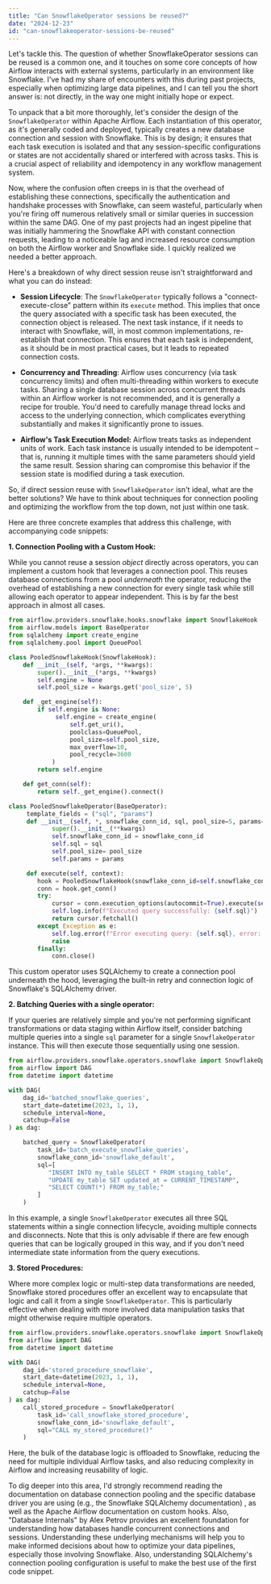 ```yaml
---
title: "Can SnowflakeOperator sessions be reused?"
date: "2024-12-23"
id: "can-snowflakeoperator-sessions-be-reused"
---
```


Let's tackle this. The question of whether SnowflakeOperator sessions can be reused is a common one, and it touches on some core concepts of how Airflow interacts with external systems, particularly in an environment like Snowflake. I've had my share of encounters with this during past projects, especially when optimizing large data pipelines, and I can tell you the short answer is: not directly, in the way one might initially hope or expect.

To unpack that a bit more thoroughly, let's consider the design of the `SnowflakeOperator` within Apache Airflow. Each instantiation of this operator, as it's generally coded and deployed, typically creates a new database connection and session with Snowflake. This is by design; it ensures that each task execution is isolated and that any session-specific configurations or states are not accidentally shared or interfered with across tasks. This is a crucial aspect of reliability and idempotency in any workflow management system.

Now, where the confusion often creeps in is that the overhead of establishing these connections, specifically the authentication and handshake processes with Snowflake, can seem wasteful, particularly when you're firing off numerous relatively small or similar queries in succession within the same DAG. One of my past projects had an ingest pipeline that was initially hammering the Snowflake API with constant connection requests, leading to a noticeable lag and increased resource consumption on both the Airflow worker and Snowflake side. I quickly realized we needed a better approach.

Here's a breakdown of why direct session reuse isn't straightforward and what you can do instead:

*   **Session Lifecycle**: The `SnowflakeOperator` typically follows a "connect-execute-close" pattern within its `execute` method. This implies that once the query associated with a specific task has been executed, the connection object is released. The next task instance, if it needs to interact with Snowflake, will, in most common implementations, re-establish that connection. This ensures that each task is independent, as it should be in most practical cases, but it leads to repeated connection costs.

*   **Concurrency and Threading**: Airflow uses concurrency (via task concurrency limits) and often multi-threading within workers to execute tasks. Sharing a single database session across concurrent threads within an Airflow worker is not recommended, and it is generally a recipe for trouble. You'd need to carefully manage thread locks and access to the underlying connection, which complicates everything substantially and makes it significantly prone to issues.

*   **Airflow's Task Execution Model:** Airflow treats tasks as independent units of work. Each task instance is usually intended to be idempotent – that is, running it multiple times with the same parameters should yield the same result. Session sharing can compromise this behavior if the session state is modified during a task execution.

So, if direct session reuse with `SnowflakeOperator` isn't ideal, what are the better solutions? We have to think about techniques for connection pooling and optimizing the workflow from the top down, not just within one task.

Here are three concrete examples that address this challenge, with accompanying code snippets:

**1. Connection Pooling with a Custom Hook:**

While you cannot reuse a session *object* directly across operators, you can implement a custom hook that leverages a connection pool. This reuses database connections from a pool *underneath* the operator, reducing the overhead of establishing a new connection for every single task while still allowing each operator to appear independent. This is by far the best approach in almost all cases.

```python
from airflow.providers.snowflake.hooks.snowflake import SnowflakeHook
from airflow.models import BaseOperator
from sqlalchemy import create_engine
from sqlalchemy.pool import QueuePool

class PooledSnowflakeHook(SnowflakeHook):
    def __init__(self, *args, **kwargs):
        super().__init__(*args, **kwargs)
        self.engine = None
        self.pool_size = kwargs.get('pool_size', 5)

    def _get_engine(self):
        if self.engine is None:
             self.engine = create_engine(
                 self.get_uri(),
                 poolclass=QueuePool,
                 pool_size=self.pool_size,
                 max_overflow=10,
                 pool_recycle=3600
            )
        return self.engine

    def get_conn(self):
        return self._get_engine().connect()

class PooledSnowflakeOperator(BaseOperator):
     template_fields = ("sql", "params")
     def __init__(self, *, snowflake_conn_id, sql, pool_size=5, params=None, **kwargs):
            super().__init__(**kwargs)
            self.snowflake_conn_id = snowflake_conn_id
            self.sql = sql
            self.pool_size= pool_size
            self.params = params

     def execute(self, context):
        hook = PooledSnowflakeHook(snowflake_conn_id=self.snowflake_conn_id, pool_size=self.pool_size)
        conn = hook.get_conn()
        try:
            cursor = conn.execution_options(autocommit=True).execute(self.sql, self.params)
            self.log.info(f"Executed query successfully: {self.sql}")
            return cursor.fetchall()
        except Exception as e:
            self.log.error(f"Error executing query: {self.sql}, error: {e}")
            raise
        finally:
            conn.close()
```

This custom operator uses SQLAlchemy to create a connection pool underneath the hood, leveraging the built-in retry and connection logic of Snowflake's SQLAlchemy driver.

**2. Batching Queries with a single operator:**

If your queries are relatively simple and you're not performing significant transformations or data staging within Airflow itself, consider batching multiple queries into a single `sql` parameter for a single `SnowflakeOperator` instance. This will then execute those sequentially using one session.

```python
from airflow.providers.snowflake.operators.snowflake import SnowflakeOperator
from airflow import DAG
from datetime import datetime

with DAG(
    dag_id='batched_snowflake_queries',
    start_date=datetime(2023, 1, 1),
    schedule_interval=None,
    catchup=False
) as dag:

    batched_query = SnowflakeOperator(
        task_id='batch_execute_snowflake_queries',
        snowflake_conn_id='snowflake_default',
        sql=[
           "INSERT INTO my_table SELECT * FROM staging_table",
           "UPDATE my_table SET updated_at = CURRENT_TIMESTAMP",
           "SELECT COUNT(*) FROM my_table;"
        ]
    )

```

In this example, a single `SnowflakeOperator` executes all three SQL statements within a single connection lifecycle, avoiding multiple connects and disconnects. Note that this is only advisable if there are few enough queries that can be logically grouped in this way, and if you don't need intermediate state information from the query executions.

**3. Stored Procedures:**

Where more complex logic or multi-step data transformations are needed, Snowflake stored procedures offer an excellent way to encapsulate that logic and call it from a single `SnowflakeOperator`. This is particularly effective when dealing with more involved data manipulation tasks that might otherwise require multiple operators.

```python
from airflow.providers.snowflake.operators.snowflake import SnowflakeOperator
from airflow import DAG
from datetime import datetime

with DAG(
    dag_id='stored_procedure_snowflake',
    start_date=datetime(2023, 1, 1),
    schedule_interval=None,
    catchup=False
) as dag:
    call_stored_procedure = SnowflakeOperator(
        task_id='call_snowflake_stored_procedure',
        snowflake_conn_id='snowflake_default',
        sql="CALL my_stored_procedure()"
    )
```

Here, the bulk of the database logic is offloaded to Snowflake, reducing the need for multiple individual Airflow tasks, and also reducing complexity in Airflow and increasing reusability of logic.

To dig deeper into this area, I'd strongly recommend reading the documentation on database connection pooling and the specific database driver you are using (e.g., the Snowflake SQLAlchemy documentation) , as well as the Apache Airflow documentation on custom hooks. Also, "Database Internals" by Alex Petrov provides an excellent foundation for understanding how databases handle concurrent connections and sessions. Understanding these underlying mechanisms will help you to make informed decisions about how to optimize your data pipelines, especially those involving Snowflake. Also, understanding SQLAlchemy's connection pooling configuration is useful to make the best use of the first code snippet.
